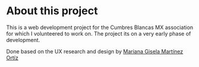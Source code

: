 # About this project

This is a web development project for the Cumbres Blancas MX association for which I volunteered to work on. The project its on a very early phase of development.

Done based on the UX research and design by [Mariana Gisela Martínez Ortíz](marianh_gismar@hotmail.com)
